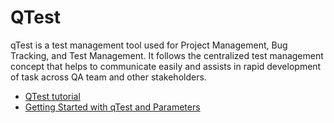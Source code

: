 # QTest

qTest is a test management tool used for Project Management, Bug Tracking, and Test Management. It follows the centralized test management concept that helps to communicate easily and assists in rapid development of task across QA team and other stakeholders.

- [QTest tutorial](https://www.tutorialspoint.com/qtest/qtest_introduction.htm)
- [Getting Started with qTest and Parameters](https://www.youtube.com/watch?v=1q8vQ2XF9QE)
